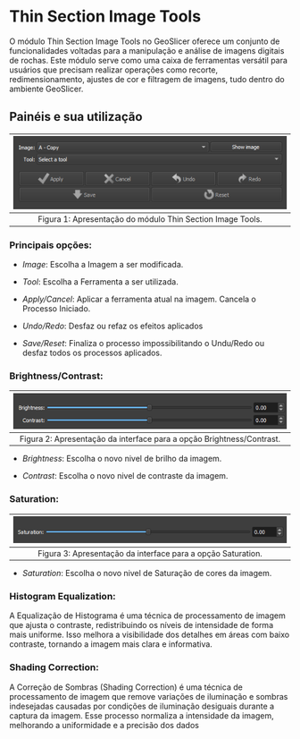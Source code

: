 # Thin Section Image Tools

O módulo Thin Section Image Tools no GeoSlicer oferece um conjunto de funcionalidades voltadas para a manipulação e análise de imagens digitais de rochas. Este módulo serve como uma caixa de ferramentas versátil para usuários que precisam realizar operações como recorte, redimensionamento, ajustes de cor e filtragem de imagens, tudo dentro do ambiente GeoSlicer.

## Painéis e sua utilização

| ![Figura 1](../../assets/images/thin_section/modulos/image_tools/interface.png) |
|:-----------------------------------------------:|
| Figura 1: Apresentação do módulo Thin Section Image Tools. |

### Principais opções:

 - _Image_: Escolha a Imagem a ser modificada. 

 - _Tool_: Escolha a Ferramenta a ser utilizada. 

 - _Apply/Cancel_: Aplicar a ferramenta atual na imagem. Cancela o Processo Iniciado.

 - _Undo/Redo_: Desfaz ou refaz os efeitos aplicados
 
 - _Save/Reset_: Finaliza o processo impossibilitando o Undu/Redo ou desfaz todos os processos aplicados.

### Brightness/Contrast:
| ![Figura 2](../../assets/images/thin_section/modulos/image_tools/contrast.png) |
|:-----------------------------------------------:|
| Figura 2: Apresentação da interface para a opção Brightness/Contrast. |

 - _Brightness_: Escolha o novo nivel de brilho da imagem. 

 - _Contrast_: Escolha o novo nivel de contraste da imagem.

### Saturation:
| ![Figura 3](../../assets/images/thin_section/modulos/image_tools/saturation.png) |
|:-----------------------------------------------:|
| Figura 3: Apresentação da interface para a opção Saturation. |

 - _Saturation_: Escolha o novo nivel de Saturação de cores da imagem. 

### Histogram Equalization:

A Equalização de Histograma é uma técnica de processamento de imagem que ajusta o contraste, redistribuindo os níveis de intensidade de forma mais uniforme. Isso melhora a visibilidade dos detalhes em áreas com baixo contraste, tornando a imagem mais clara e informativa. 

### Shading Correction:

A Correção de Sombras (Shading Correction) é uma técnica de processamento de imagem que remove variações de iluminação e sombras indesejadas causadas por condições de iluminação desiguais durante a captura da imagem. Esse processo normaliza a intensidade da imagem, melhorando a uniformidade e a precisão dos dados
